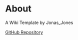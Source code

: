 # About

A Wiki Template by Jonas_Jones

[GitHub Repository](https://github.com/J-onasJones/SvelteMarkdownWiki)